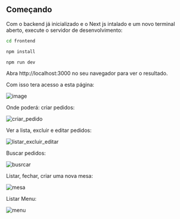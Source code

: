 
## Começando
Com o backend já inicializado e o Next js intalado e um novo terminal aberto, execute o servidor de desenvolvimento:

```bash
cd frontend

npm install

npm run dev

```

Abra http://localhost:3000 no seu navegador para ver o resultado.

Com isso tera acesso a esta página: 

![image](https://github.com/user-attachments/assets/04aaba4e-3ae6-4dbd-aef1-9991fc739bf5)


Onde poderá:
criar pedidos:

![criar_pedido](https://github.com/user-attachments/assets/03095e59-38d3-44e2-82f2-0dd7a3e65677)

Ver a lista, excluir e editar pedidos:

![listar_excluir_editar](https://github.com/user-attachments/assets/29a29117-c8da-4d2c-8e3f-b747c5823831)

Buscar pedidos:

![busrcar](https://github.com/user-attachments/assets/88d3cdac-2bc9-42de-ae7d-63537dd5a657)

Listar, fechar, criar uma nova mesa:

![mesa](https://github.com/user-attachments/assets/a389e0a0-3065-4053-8606-2511261f393c)

Listar Menu:

![menu](https://github.com/user-attachments/assets/80d6579f-1b46-459c-a164-869d1a7eebc8)


